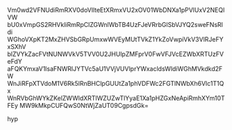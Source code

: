 Vm0wd2VFNUdiRmRXV0doVllteEtXRmxVU2xOV01WbDNXa1pPVlUxV2NEQlVW
bU0xVmpGS2RHVkliRmRpClZGWnlWbTB4UzFJeVRrbGlSbVJYQ2sweFNsRldi
WGhoVXpKT2MxZHVSbGRpUmxwWVEyMUtTVkZ1YkZoVwpiVkV3VlRJeFYxSXhV
blZVYkZacFVtNUNWVkV5TVV0U2JHUlpZMFprV0FwVFJVcEZWbXRTUzFVeFdY
aFQKYmxaV1lsaFNWRlJYTVc5aU1VVjVUVlprYWxacldsWldiWGhMVkdkd2FW
WnJiRFpXTVdoM1V6Rk5lRnBHClpGUUtZa1phVDFWc2FGTlNWbXh6Vlc1T1Qx
WnRVbGhWYkZKelZWWldXRTlWZUZwTlYyaE1Xa1pHZGxNeApiRmhXYm10TFEy
MW9kMkpCUFQwS0NtWjZaUT09CgpsdGk=

hyp
